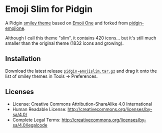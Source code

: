 # Emoji Slim for Pidgin

A Pidgin [smiley theme](https://developer.pidgin.im/wiki/SmileyThemes) based
on [Emoji One](http://emojione.com/) and forked from [pidgin-emojione](https://github.com/niclashoyer/pidgin-emojione).

Although I call this theme "slim", it contains 420 icons... but it's still much smaller than the original theme (1832 icons and growing).

## Installation

Download the latest release
[`pidgin-emojislim.tar.gz`](https://github.com/seandiggity/pidgin-emojislim/pidgin-emojislim.tar.gz)
and drag it onto the list of smiley themes in Tools → Preferences.

## Licenses

 - License: Creative Commons Attribution-ShareAlike 4.0 International
 - Human Readable License: http://creativecommons.org/licenses/by-sa/4.0/
 - Complete Legal Terms: http://creativecommons.org/licenses/by-sa/4.0/legalcode

